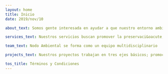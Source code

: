 ```yaml
---
layout: home
title: Inicio
date: 2019/nov/10

about_text: Somos gente interesada en ayudar a que nuestro entorno ambiental y humano sea saludable y sustentable.

services_text: Nuestros servicios buscan promover la preservaci&oacute;n del ambiente, el desarrollo sostenible y el bienestar social

team_text: Nodo Ambiental se forma como un equipo multidisciplinario

projects_text: Nuestros proyectos trabajan en tres ejes básicos; promoción de la salud, contención de la contaminación y relación con la vida silvestre

tos_title: Términos y Condiciones
---
```

